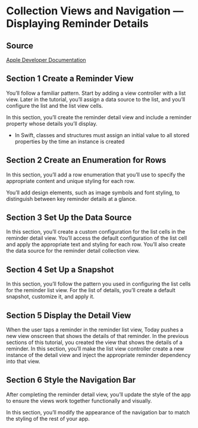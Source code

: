 # Collection Views and Navigation — Displaying Reminder Details

## Source

[Apple Developer Documentation](https://developer.apple.com/tutorials/app-dev-training/displaying-reminder-details)

## Section 1 Create a Reminder View

You’ll follow a familiar pattern. Start by adding a view controller with a list view. Later in the tutorial, you’ll assign a data source to the list, and you’ll configure the list and the list view cells.

In this section, you’ll create the reminder detail view and include a reminder property whose details you’ll display.

- In Swift, classes and structures must assign an initial value to all stored properties by the time an instance is created

## Section 2 Create an Enumeration for Rows

In this section, you’ll add a row enumeration that you’ll use to specify the appropriate content and unique styling for each row.

You’ll add design elements, such as image symbols and font styling, to distinguish between key reminder details at a glance.

## Section 3 Set Up the Data Source

In this section, you’ll create a custom configuration for the list cells in the reminder detail view. You’ll access the default configuration of the list cell and apply the appropriate text and styling for each row. You’ll also create the data source for the reminder detail collection view.

## Section 4 Set Up a Snapshot

In this section, you’ll follow the pattern you used in configuring the list cells for the reminder list view. For the list of details, you’ll create a default snapshot, customize it, and apply it.

## Section 5 Display the Detail View

When the user taps a reminder in the reminder list view, Today pushes a new view onscreen that shows the details of that reminder. In the previous sections of this tutorial, you created the view that shows the details of a reminder. In this section, you’ll make the list view controller create a new instance of the detail view and inject the appropriate reminder dependency into that view.

## Section 6 Style the Navigation Bar

After completing the reminder detail view, you’ll update the style of the app to ensure the views work together functionally and visually.

In this section, you’ll modify the appearance of the navigation bar to match the styling of the rest of your app.
